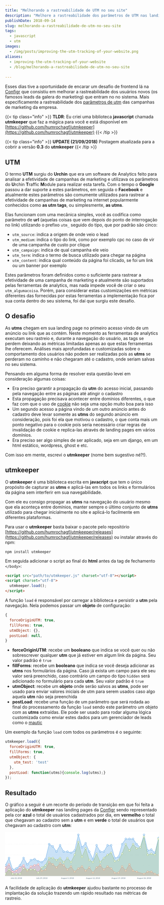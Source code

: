 ```yaml
---
title: "Melhorando a rastreabilidade de UTM no seu site"
description: "Melhore a rastreabilidade dos parâmetros de UTM nas landing pages de seus site de forma fácil com o utmkeeper"
publishDate: 2018-09-14
slug: melhorando-a-rastreabilidade-de-utm-no-seu-site
tags:
  - javascript
  - utm
images:
  - /img/posts/improving-the-utm-tracking-of-your-website.png
aliases:
  - improving-the-utm-tracking-of-your-website
  - /blog/melhorando-a-rastreabilidade-de-utm-no-seu-site

---
```


Esses dias tive a oportunidade de encarar um desafio de frontend lá na [Configr](https://configr.com/?utm_source=humberto&utm_campaign=post-utm&utm_content=link-intro) que consistiu em melhorar a rastreabilidade dos usuários novos (os famosos leads da galera do marketing) que entram no no sistema. Mais especificamente a rastreabilidade dos [parâmetros de utm](https://en.wikipedia.org/wiki/UTM_parameters) das campanhas de marketing da empresa.

{{< tip class="info" >}}
**TLDR**: Eu criei uma biblioteca **javascript** chamada **utmkeeper** que faz a mágica para você e está disponível em [https://github.com/humrochagf/utmkeeper](https://github.com/humrochagf/utmkeeper)
{{< /tip >}}

{{< tip class="info" >}}
**UPDATE (21/09/2018)** Postagem atualizada para a cobrir a versão **0.3** do **utmkeeper**
{{< /tip >}}

## UTM

O termo **UTM** surgiu do **Urchin** que era um software de Analytics feito para analisar a efetividade de campanhas de marketing e utilizava os parâmetros do **U**rchin **T**raffic **M**odule para realizar esta tarefa. Com o tempo o **Google** passou a dar suporte a estes parâmetros, em seguida o **Facebook** e atualmente estes parâmetros são comumente utilizados para rastrear a efetividade de campanhas de marketing na internet popularmente conhecidos como **as utm tags**, ou simplesmente, **as utms**.

Elas funcionam com uma mecânica simples, você as codifica como parâmetro de **url** (aquelas coisas que vem depois do ponto de interrogação no link) utilizando o prefixo `utm_` seguido do tipo, que por padrão são cinco:

- `utm_source`: indica a origem de onde veio o lead
- `utm_medium`: indica o tipo do link, como por exemplo cpc no caso de vir de uma campanha de custo por clique
- `utm_campaign`: indica de qual campanha ele veio
- `utm_term`: indica o termo de busca utilizado para chegar na página
- `utm_content`: indica qual conteúdo da página foi clicado, se foi um link ou um banner por exemplo

Estes parâmetros foram definidos como o suficiente para rastrear a efetividade de uma campanha de marketing e atualmente são suportados pelas ferramentas de analytics, mas nada impede você de criar o seu `utm_algumacoisa`. Porém, para considerar estas customizações em métricas diferentes das fornecidas por estas ferramentas a implementação fica por sua conta dentro do seu sistema, foi daí que surgiu este desafio.

## O desafio

As **utms** chegam em sua landing page no primeiro acesso vindo de um anúncio ou link que as contém. Neste momento as ferramentas de analytics executam seu rastreio e, durante a navegação do usuário, as tags se perdem deixando as métricas limitadas apenas ao que estas ferramentas lhe oferecem. Análises mais aprofundadas e customizadas sobre o comportamento dos usuários não podem ser realizadas pois as **utms** se perderam no caminho e não chegaram até o cadastro, onde seriam salvas no seu sistema.

Pensando em alguma forma de resolver esta questão levei em consideração algumas coisas:

- Era preciso garantir a propagação da **utm** do acesso inicial, passando pela navegação entre as páginas até atingir o cadastro
- Esta propagação precisava acontecer entre domínios diferentes, o que faz com que o uso de [cookie](https://developer.mozilla.org/pt-BR/docs/Web/HTTP/Cookies) não seja uma opção muito boa para isso
- Um segundo acesso a página vindo de um outro anúncio antes do cadastro deve levar somente as **utms** do segundo anúncio em consideração, pois foi ela que motivou o cadastro, o que conta mais um ponto negativo para o cookie pois seria necessário criar regras de invalidação de cookie e replica-las através de landing pages em vários domínios.
- Era preciso ser algo simples de ser aplicado, seja em um django, em um html estático, wordpress, ghost e etc.

Com isso em mente, escrevi o **utmkeeper** (nome bem sugestivo né?!).

## utmkeeper

O **utmkeeper** é uma biblioteca escrita em **javacript** que tem o único propósito de capturar as **utms** e aplicá-las em todos os links e formulários da página sem interferir em sua navegabilidade.

Com ele eu consigo propagar as **utms** na navegação do usuário mesmo que ela aconteça entre domínios, manter sempre o último conjunto de **utms** utilizado para chegar inicialmente no site e aplicá-lo facilmente em diferentes plataformas.

Para usar o **utmkeeper** basta baixar o pacote pelo repositório [https://github.com/humrochagf/utmkeeper/releases](https://github.com/humrochagf/utmkeeper/releases)  ou instalar através do npm:

```console
npm install utmkeeper
```

Em seguida adicionar o script ao final do **html** antes da tag de fechamento `</body>`:

```html
<script src="path/to/utmkeeper.js" charset="utf-8"></script>
<script charset="utf-8">
  utmkeeper.load();
</script>
```

A função `load` é responsável por carregar a biblioteca e persistir a **utm** pela navegação. Nela podemos passar um **objeto** de configuração:

```javascript
{
  forceOriginUTM: true,
  fillForms: true,
  utmObject: {},
  postLoad: null,
}
```

- **forceOriginUTM**: recebe um **booleano** que indica se você quer ou não sobrescrever qualquer **utm** que já estiver em algum link da página. Seu valor padrão é `true`
- **fillForms**: recebe um **booleano** que indica se você deseja adicionar as **utms** nos formulários da página. Caso já exista um campo para ele seu valor será preenchido, caso contrário um campo do tipo `hidden` será adicionado no formulário para cada **utm**. Seu valor padrão é `true`
- **utmObject**: recebe um **objeto** onde serão salvos as **utms**, pode ser usado para enviar valores iniciais de utm para serem usados caso algo aquela **utm** não seja preenchida
- **postLoad**: recebe uma função de um parâmetro que será rodada ao final do processamento da função `load` sendo este parâmetro um objeto com as **utms** extraídas. Ele pode ser usado para rodar alguma lógica customizada como enviar estes dados para um gerenciador de leads como o [mautic](https://www.mautic.org/)

Um exemplo da função `load` com todos os parâmetros é o seguinte:

```javascript
utmkeeper.load({
  forceOriginUTM: true,
  fillForms: true,
  utmObject: {
    utm_test: 'test'
  },
  postLoad: function(utms){console.log(utms);}
});
```

## Resultado

O gráfico a seguir é um recorte do período de transição em que foi feita a aplicação do **utmkeeper** nas landing pages da [Configr](https://configr.com/?utm_source=humberto&utm_campaign=post-utm&utm_content=link-resultado) sendo representado pela cor **azul** o total de usuários cadastrados por dia, em **vermelho** o total que chegavam ao cadastro sem a **utm** e em **verde** o total de usuários que chegavam ao cadastro com **utm**:

![gráfico de utm](assets/utm-graph.png)

A facilidade de aplicação do **utmkeeper** ajudou bastante no processo de implantação da solução trazendo um rápido resultado nas métricas de rastreio.
